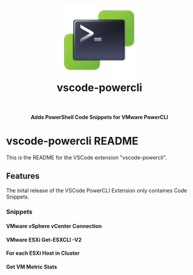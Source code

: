 <h1 align="center">
  <br>
    <img src="images/PowerCLI_Icon.png" alt="logo" width="200">
  <br>
  vscode-powercli
  <br>
  <br>
</h1>

<h4 align="center">Adds PowerShell Code Snippets for VMware PowerCLI</h4>

# vscode-powercli README

This is the README for the VSCode extension "vscode-powercli". 

## Features

The inital release of the VSCode PowerCLI Extension only containes Code Snippets.

### Snippets

#### VMware vSphere vCenter Connection

#### VMware ESXi Get-ESXCLI -V2

#### For each ESXi Host in Cluster

#### Get VM Metric Stats
